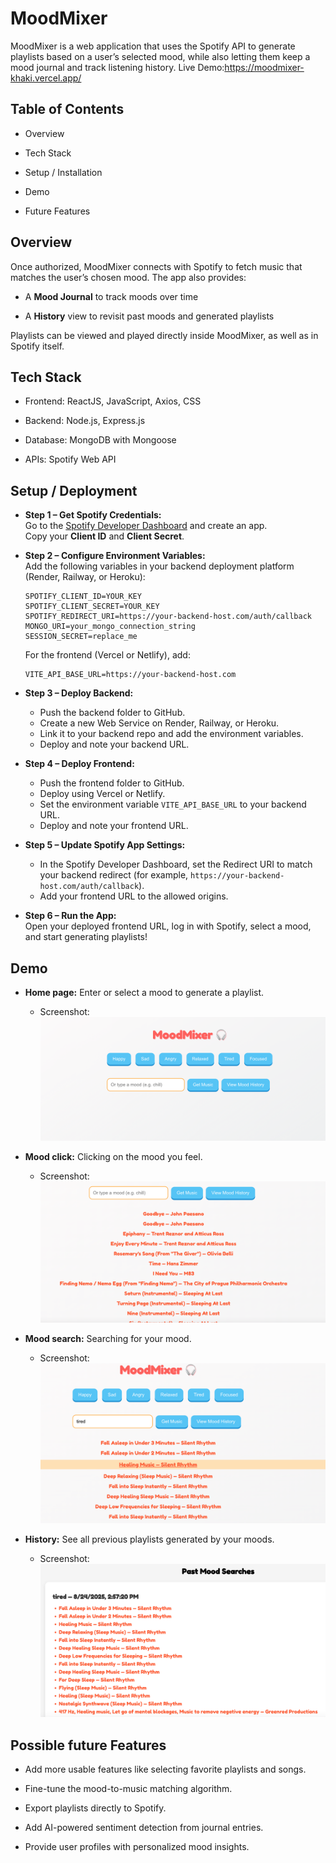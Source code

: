 MoodMixer
=========

MoodMixer is a web application that uses the Spotify API to generate playlists based on a user’s selected mood, while also letting them keep a mood journal and track listening history.
Live Demo:https://moodmixer-khaki.vercel.app/

Table of Contents
-----------------

*   Overview
    
*   Tech Stack
    
*   Setup / Installation
    
*   Demo
    
*   Future Features
    

Overview
--------

Once authorized, MoodMixer connects with Spotify to fetch music that matches the user’s chosen mood. The app also provides:

*   A **Mood Journal** to track moods over time
    
*   A **History** view to revisit past moods and generated playlists
    

Playlists can be viewed and played directly inside MoodMixer, as well as in Spotify itself.

Tech Stack
----------

*   Frontend: ReactJS, JavaScript, Axios, CSS
    
*   Backend: Node.js, Express.js
    
*   Database: MongoDB with Mongoose
    
*   APIs: Spotify Web API
    

Setup / Deployment
------------------

*   **Step 1 – Get Spotify Credentials:**  
    Go to the [Spotify Developer Dashboard](https://developer.spotify.com/dashboard) and create an app.  
    Copy your **Client ID** and **Client Secret**.  

*   **Step 2 – Configure Environment Variables:**  
    Add the following variables in your backend deployment platform (Render, Railway, or Heroku):  

    ```
    SPOTIFY_CLIENT_ID=YOUR_KEY
    SPOTIFY_CLIENT_SECRET=YOUR_KEY
    SPOTIFY_REDIRECT_URI=https://your-backend-host.com/auth/callback
    MONGO_URI=your_mongo_connection_string
    SESSION_SECRET=replace_me
    ```

    For the frontend (Vercel or Netlify), add:  

    ```
    VITE_API_BASE_URL=https://your-backend-host.com
    ```

*   **Step 3 – Deploy Backend:**  
    - Push the backend folder to GitHub.  
    - Create a new Web Service on Render, Railway, or Heroku.  
    - Link it to your backend repo and add the environment variables.  
    - Deploy and note your backend URL.  

*   **Step 4 – Deploy Frontend:**  
    - Push the frontend folder to GitHub.  
    - Deploy using Vercel or Netlify.  
    - Set the environment variable `VITE_API_BASE_URL` to your backend URL.  
    - Deploy and note your frontend URL.  

*   **Step 5 – Update Spotify App Settings:**  
    - In the Spotify Developer Dashboard, set the Redirect URI to match your backend redirect (for example, `https://your-backend-host.com/auth/callback`).  
    - Add your frontend URL to the allowed origins.  

*   **Step 6 – Run the App:**  
    Open your deployed frontend URL, log in with Spotify, select a mood, and start generating playlists!  

    

Demo
----

*   **Home page:** Enter or select a mood to generate a playlist.  
    * Screenshot: ![Homepage](./screenshots/homepage.png)

*   **Mood click:** Clicking on the mood you feel.  
    * Screenshot: ![Mood Journal](./screenshots/moodclick.png)

*   **Mood search:** Searching for your mood.  
    * Screenshot: ![Favorites](./screenshots/moodsearch.png)

*   **History:** See all previous playlists generated by your moods.  
    * Screenshot: ![History](./screenshots/history.png)


Possible future Features
---------------

*   Add more usable features like selecting favorite playlists and songs.

*   Fine-tune the mood-to-music matching algorithm.
    
*   Export playlists directly to Spotify.
    
*   Add AI-powered sentiment detection from journal entries.
    
*   Provide user profiles with personalized mood insights.
    
